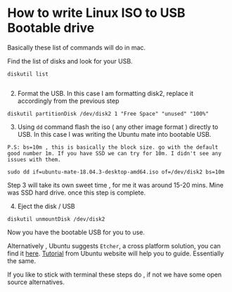 
# How to write Linux ISO to USB Bootable drive

Basically these list of commands will do in mac.

Find the list of disks and look for your USB. 
```
diskutil list


```

2. Format the USB. In this case I am formatting disk2, replace it accordingly from the previous step

```
diskutil partitionDisk /dev/disk2 1 "Free Space" "unused" "100%"
```

3. Using `dd` command flash the iso ( any other image format ) directly to USB. In this case I was writing the Ubuntu mate into bootable USB.

`P.S: bs=10m , this is basically the block size. go with the default good number 1m. If you have SSD we can try for 10m. I didn't see any issues with them.`

```
sudo dd if=ubuntu-mate-18.04.3-desktop-amd64.iso of=/dev/disk2 bs=10m
```

Step 3 will take its own sweet time , for me it was around 15-20 mins. Mine was SSD hard drive. once this step is complete. 

4. Eject the disk / USB 

```
diskutil unmountDisk /dev/disk2
```

Now you have the bootable USB for you to use. 

Alternatively , Ubuntu suggests `Etcher`, a cross platform solution, you can find it [here](https://www.balena.io/etcher/). [Tutorial](https://tutorials.ubuntu.com/tutorial/tutorial-create-a-usb-stick-on-macos#0) from Ubuntu website will help you to guide. Essentially the same. 

If you like to stick with terminal these steps do , if not we have some open source alternatives. 

